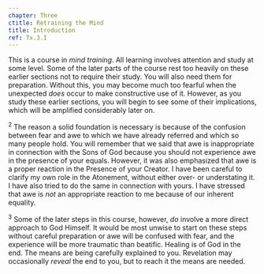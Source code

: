 ```yaml
---
chapter: Three
ctitle: Retraining the Mind
title: Introduction
ref: Tx.3.I
---
```


This is a course in *mind training*. All learning involves attention and
study at some level. Some of the later parts of the course rest too
heavily on these earlier sections not to require their study. You will
also need them for preparation. Without this, you may become much too
fearful when the unexpected *does* occur to make constructive use of it.
However, as you study these earlier sections, you will begin to see some
of their implications, which will be amplified considerably later on.

<sup>2</sup> The reason a solid foundation is necessary is because of the confusion
between fear and awe to which we have already referred and which so many
people hold. You will remember that we said that awe is inappropriate in
connection with the Sons of God because you should not experience awe in
the presence of your equals. However, it was also emphasized that awe is
a proper reaction in the Presence of your Creator. I have been careful
to clarify my own role in the Atonement, without either over- or
understating it. I have also tried to do the same in connection with
yours. I have stressed that awe is *not* an appropriate reaction to me
because of our inherent equality.

<sup>3</sup> Some of the later steps in this course, however, *do* involve a more
direct approach to God Himself. It would be most unwise to start on
these steps without careful preparation or awe will be confused with
fear, and the experience will be more traumatic than beatific. Healing
is of God in the end. The means are being carefully explained to you.
Revelation may occasionally *reveal* the end to you, but to reach it the
means are needed.

